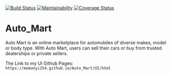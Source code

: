 [![Build Status](https://travis-ci.org/momanyi254/Auto_Mart.svg?branch=ch-fix-tests)](https://travis-ci.org/momanyi254/Auto_Mart)
[![Maintainability](https://api.codeclimate.com/v1/badges/828a38fdf66bda3fe0fe/maintainability)](https://codeclimate.com/github/momanyi254/Auto_Mart/maintainability)
[![Coverage Status](https://coveralls.io/repos/github/momanyi254/Auto_Mart/badge.svg?branch=master)](https://coveralls.io/github/momanyi254/Auto_Mart?branch=master)

# Auto_Mart
Auto Mart is an online marketplace for automobiles of diverse makes, model or body type. With Auto Mart, users can sell their cars or buy from trusted dealerships or private sellers.

The Link to my UI Github Pages:  `https://momanyi254.github.io/Auto_Mart/UI/html`
